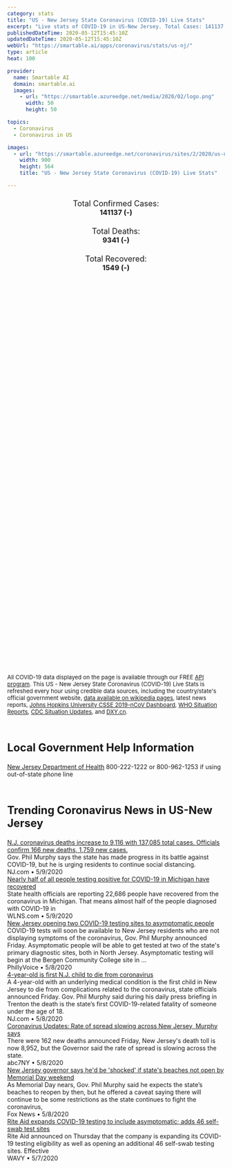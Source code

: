 ```yaml
---
category: stats
title: "US - New Jersey State Coronavirus (COVID-19) Live Stats"
excerpt: "Live stats of COVID-19 in US-New Jersey. Total Cases: 141137 (-), Deaths: 9341 (-), Recoveries: 1549(-)."
publishedDateTime: 2020-05-12T15:45:10Z
updatedDateTime: 2020-05-12T15:45:10Z
webUrl: "https://smartable.ai/apps/coronavirus/stats/us-nj/"
type: article
heat: 100

provider:
  name: Smartable AI
  domain: smartable.ai
  images:
    - url: "https://smartable.azureedge.net/media/2020/02/logo.png"
      width: 50
      height: 50

topics:
  - Coronavirus
  - Coronavirus in US

images:
  - url: "https://smartable.azureedge.net/coronavirus/sites/2/2020/us-nj.jpg"
    width: 900
    height: 564
    title: "US - New Jersey State Coronavirus (COVID-19) Live Stats"

---
```

<div class="total-stats" style="text-align: center;">
    <h3>
	    <div style="font-size: 18px; font-weight: 400;">Total Confirmed Cases:</div>
	    141137 (-)
    </h3>
    <h3>
	    <div style="font-size: 18px; font-weight: 400;">Total Deaths:</div>
	    9341 (-)
    </h3>
    <h3>
	    <div style="font-size: 18px; font-weight: 400;">Total Recovered:</div>
	    1549 (-)
    </h3>
</div>

<script type="text/javascript" src="https://www.gstatic.com/charts/loader.js"></script>

<div id="time_series_chart" style="width: 100%; height: 400px;"></div>
<script type="text/javascript">
  google.charts.load('current', {'packages':['corechart']});
  google.charts.setOnLoadCallback(drawChart);
  function drawChart() {
    var data = google.visualization.arrayToDataTable([
      ['Date', 'Total Cases', 'Total Deaths', 'Total Recovered'],
      ['1/22/2020', 0, 0, 0],['1/23/2020', 0, 0, 0],['1/24/2020', 0, 0, 0],['1/25/2020', 0, 0, 0],['1/26/2020', 0, 0, 0],['1/27/2020', 0, 0, 0],['1/28/2020', 0, 0, 0],['1/29/2020', 0, 0, 0],['1/30/2020', 0, 0, 0],['1/31/2020', 0, 0, 0],['2/1/2020', 0, 0, 0],['2/2/2020', 0, 0, 0],['2/3/2020', 0, 0, 0],['2/4/2020', 0, 0, 0],['2/5/2020', 0, 0, 0],['2/6/2020', 0, 0, 0],['2/7/2020', 0, 0, 0],['2/8/2020', 0, 0, 0],['2/9/2020', 0, 0, 0],['2/10/2020', 0, 0, 0],['2/11/2020', 0, 0, 0],['2/12/2020', 0, 0, 0],['2/13/2020', 0, 0, 0],['2/14/2020', 0, 0, 0],['2/15/2020', 0, 0, 0],['2/16/2020', 0, 0, 0],['2/17/2020', 0, 0, 0],['2/18/2020', 0, 0, 0],['2/19/2020', 0, 0, 0],['2/20/2020', 0, 0, 0],['2/21/2020', 0, 0, 0],['2/22/2020', 0, 0, 0],['2/23/2020', 0, 0, 0],['2/24/2020', 0, 0, 0],['2/25/2020', 0, 0, 0],['2/26/2020', 0, 0, 0],['2/27/2020', 0, 0, 0],['2/28/2020', 0, 0, 0],['2/29/2020', 0, 0, 0],['3/1/2020', 0, 0, 0],['3/2/2020', 0, 0, 0],['3/3/2020', 0, 0, 0],['3/4/2020', 0, 0, 0],['3/5/2020', 2, 0, 0],['3/6/2020', 2, 0, 0],['3/7/2020', 4, 0, 0],['3/8/2020', 5, 0, 0],['3/9/2020', 5, 0, 0],['3/10/2020', 15, 1, 0],['3/11/2020', 23, 1, 0],['3/12/2020', 31, 1, 0],['3/13/2020', 51, 1, 1],['3/14/2020', 71, 2, 1],['3/15/2020', 109, 2, 1],['3/16/2020', 179, 3, 1],['3/17/2020', 267, 3, 1],['3/18/2020', 425, 5, 1],['3/19/2020', 740, 9, 1],['3/20/2020', 890, 11, 1],['3/21/2020', 1327, 16, 1],['3/22/2020', 1914, 21, 1],['3/23/2020', 2844, 27, 1],['3/24/2020', 3675, 44, 1],['3/25/2020', 4407, 62, 1],['3/26/2020', 6876, 81, 1],['3/27/2020', 8825, 108, 1],['3/28/2020', 11124, 140, 1],['3/29/2020', 11666, 154, 1],['3/30/2020', 12789, 121, 12],['3/31/2020', 12789, 121, 12],['4/1/2020', 22255, 355, 12],['4/2/2020', 25590, 537, 12],['4/3/2020', 29895, 646, 12],['4/4/2020', 34124, 846, 12],['4/5/2020', 37505, 917, 12],['4/6/2020', 41090, 1003, 12],['4/7/2020', 44416, 1232, 12],['4/8/2020', 47437, 1504, 12],['4/9/2020', 51027, 1709, 12],['4/10/2020', 54588, 1932, 12],['4/11/2020', 58151, 2183, 12],['4/12/2020', 61850, 2350, 12],['4/13/2020', 64584, 2443, 12],['4/14/2020', 68824, 2805, 12],['4/15/2020', 71030, 3156, 12],['4/16/2020', 75317, 3518, 12],['4/17/2020', 78467, 3840, 12],['4/18/2020', 81599, 4249, 12],['4/19/2020', 85301, 4362, 12],['4/20/2020', 88806, 4520, 12],['4/21/2020', 92387, 4753, 12],['4/22/2020', 95914, 5150, 12],['4/23/2020', 100025, 5426, 12],['4/24/2020', 102083, 5642, 730],['4/25/2020', 105523, 5915, 1271],['4/26/2020', 109038, 5984, 1271],['4/27/2020', 111188, 6077, 1271],['4/28/2020', 113856, 6442, 1271],['4/29/2020', 116264, 6771, 1271],['4/30/2020', 118652, 7228, 1271],['5/1/2020', 121178, 7481, 1271],['5/2/2020', 123717, 7742, 1271],['5/3/2020', 127438, 7886, 1271],['5/4/2020', 129345, 7951, 1271],['5/5/2020', 131705, 8292, 1271],['5/6/2020', 133059, 8572, 1444],['5/7/2020', 135106, 8834, 1121],['5/8/2020', 137212, 8986, 1468],['5/9/2020', 138579, 9118, 1501],['5/10/2020', 140008, 9264, 1535],['5/11/2020', 141137, 9341, 1549],['5/12/2020', 141137, 9341, 1549],
    ]);
    var options = {
      curveType: 'none',
      chartArea: {'width': '80%', 'height': '80%'},
      legend: { position: 'top' },
      lineWidth: 5,
      colors: ['#f60109', '#444444', '#81B71F']
    };
    var chart = new google.visualization.LineChart(document.getElementById('time_series_chart'));
    chart.draw(data, options);
  }
</script>

<div id="geo_chart" style="width: 100%; height: 500px;"></div>
<script type="text/javascript">
  google.charts.load('current', {
    'packages':['geochart'],
    'mapsApiKey': 'AIzaSyDk1HhVhLaveyKrUhhHZ5YwzIpEcbdal6U'
  });
  google.charts.setOnLoadCallback(drawRegionsMap);
  function drawRegionsMap() {
    var data = google.visualization.arrayToDataTable([
      ['LATITUDE', 'LONGITUDE', 'DESCRIPTION', 'Total Cases', 'Total Deaths'],
      [39.564, -74.5961, "Atlantic", 1533, 77],[40.9263, -74.077, "Bergen", 17028, 1358],[40.0712, -74.8649, "Burlington", 3665, 200],[39.9259, -75.1196, "Camden", 4959, 227],[38.9765, -74.9516, "Cape May", 462, 32],[39.3265, -75.0306, "Cumberland", 1363, 40],[40.8428, -74.2014, "Essex", 15727, 1431],[39.7458, -75.3117, "Gloucester", 1690, 83],[40.7453, -74.0535, "Hudson", 17801, 996],[40.6159, -74.772, "Hunterdon", 723, 46],[40.2236, -74.7641, "Mercer", 5393, 340],[40.5726, -74.4927, "Middlesex", 14036, 794],[40.2589, -74.124, "Monmouth", 6988, 445],[40.7966, -74.4772, "Morris", 5876, 518],[40.0384, -74.1678, "Ocean", 7569, 547],[40.8568, -74.1285, "Passaic", 14645, 747],[39.6503, -75.3251, "Salem", 411, 18],[40.5361, -74.5745, "Somerset", 4093, 335],[41.1874, -74.5015, "Sussex", 1033, 128],[40.6976, -74.2632, "Union", 14164, 875],[40.6774, -75.1558, "Warren", 1047, 104],
    ]);
    var options = {
      backgroundColor: {fill:'transparent',stroke:'#FFF' ,strokeWidth:0 }, 
      displayMode: 'markers',
      region: 'US-NJ', 
      resolution: 'metros',
      colorAxis: {colors: ['#F27D81', '#f60109']},
      sizeAxis: {minSize:3,  maxSize:12},
    };
    var chart = new google.visualization.GeoChart(document.getElementById('geo_chart'));
    chart.draw(data, options);
  };
</script>

<div id="geo_table"></div>
<script type="text/javascript">
  google.charts.load('current', {'packages':['table']});
  google.charts.setOnLoadCallback(drawTable);
  function drawTable() {
    var data = new google.visualization.DataTable();
    data.addColumn('string', 'Location');
    data.addColumn('number', 'Total Cases');
    data.addColumn('number', 'New Cases');
    data.addColumn('number', 'Active Cases');
    data.addColumn('number', 'Total Deaths');
    data.addColumn('number', 'New Deaths');
    data.addColumn('number', 'Total Recovered');
    data.addRows([
      [{v:"Atlantic", f:"Atlantic"}, 1533, 0, 1385, 77, 0, 71],[{v:"Bergen", f:"Bergen"}, 17028, 0, 15670, 1358, 0, 0],[{v:"Burlington", f:"Burlington"}, 3665, 0, 3465, 200, 0, 0],[{v:"Camden", f:"Camden"}, 4959, 0, 4732, 227, 0, 0],[{v:"Cape May", f:"Cape May"}, 462, 0, 385, 32, 0, 45],[{v:"Cumberland", f:"Cumberland"}, 1363, 0, 1323, 40, 0, 0],[{v:"Essex", f:"Essex"}, 15727, 0, 14236, 1431, 0, 60],[{v:"Gloucester", f:"Gloucester"}, 1690, 0, 1607, 83, 0, 0],[{v:"Hudson", f:"Hudson"}, 17801, 0, 16491, 996, 0, 314],[{v:"Hunterdon", f:"Hunterdon"}, 723, 0, 677, 46, 0, 0],[{v:"Mercer", f:"Mercer"}, 5393, 0, 5041, 340, 0, 12],[{v:"Middlesex", f:"Middlesex"}, 14036, 0, 13242, 794, 0, 0],[{v:"Monmouth", f:"Monmouth"}, 6988, 0, 6543, 445, 0, 0],[{v:"Morris", f:"Morris"}, 5876, 0, 5357, 518, 0, 1],[{v:"Ocean", f:"Ocean"}, 7569, 0, 7022, 547, 0, 0],[{v:"Passaic", f:"Passaic"}, 14645, 0, 13898, 747, 0, 0],[{v:"Salem", f:"Salem"}, 411, 0, 393, 18, 0, 0],[{v:"Somerset", f:"Somerset"}, 4093, 0, 3758, 335, 0, 0],[{v:"Sussex", f:"Sussex"}, 1033, 0, 905, 128, 0, 0],[{v:"Union", f:"Union"}, 14164, 0, 13138, 875, 0, 151],[{v:"Warren", f:"Warren"}, 1047, 0, 867, 104, 0, 76],
    ]);
    data.setProperty(0, 0, 'style', 'min-width:100px');
    var table = new google.visualization.Table(document.getElementById('geo_table'));
    table.draw(data, {allowHtml: true, sortColumn: 2, sortAscending: false, width: '660px', height: '100%'});
  }
</script>

<span style="font-size: 13px">All COVID-19 data displayed on the page is available through our FREE <a href="https://developer.smartable.ai">API program</a>. This US - New Jersey State Coronavirus (COVID-19) Live Stats is refreshed every hour using credible data sources, including the country/state's official government website, <a href="https://en.wikipedia.org/wiki/2019%E2%80%9320_coronavirus_pandemic" target="_blank">data available on wikipedia pages</a>, latest news reports, <a href="https://systems.jhu.edu/research/public-health/ncov/" target="_blank">Johns Hopkins University CSSE 2019-nCoV Dashboard</a>, <a href="https://www.who.int/emergencies/diseases/novel-coronavirus-2019/situation-reports" target="_blank">WHO Situation Reports</a>, <a href="https://www.cdc.gov/coronavirus/2019-ncov/index.html" target="_blank">CDC Situation Updates</a>, and <a href="https://ncov.dxy.cn/ncovh5/view/pneumonia" target="_blank">DXY.cn</a>.</span>

<h2 id="news" class="center" style="margin-top: 60px; font-size: 25px;">Local Government Help Information</h2>
<div class="info center">
<a href="https://www.nj.gov/health/cd/topics/ncov.shtml" target="_blank">New Jersey Department of Health</a> 800-222-1222 or 800-962-1253 if using out-of-state phone line
</div>
<h2 id="news" class="center" style="margin-top: 60px; font-size: 25px;">Trending Coronavirus News in US-New Jersey</h2>
<div class="row">
<div class="col-md-6 col-sm-12">
  <div class="content-card">
	<a href="https://www.cnn.com/world/live-news/coronavirus-pandemic-04-08-20/h_0b3788a135274918c98f841ea0af63a6"><div class="card-image" style="background-image: url(https://cdn.cnn.com/cnnnext/dam/assets/200308142028-01-coronavirus-microscope-image-super-tease.jpg)"></div></a>
	<div class="content">
		<div class="card-title"><a href="https://www.cnn.com/world/live-news/coronavirus-pandemic-04-08-20/h_0b3788a135274918c98f841ea0af63a6">N.J. coronavirus deaths increase to 9,116 with 137,085 total cases. Officials confirm 166 new deaths, 1,759 new cases.</a></div>
		<div class="card-excerpt">Gov. Phil Murphy says the state has made progress in its battle against COVID-19, but he is urging residents to continue social distancing.</div>
		<div class="card-meta">
			<span class="card-provider">NJ.com</span> • <span class="card-date">5/9/2020</span>
		</div>
	</div>
  </div>
</div>
<div class="col-md-6 col-sm-12">
  <div class="content-card">
	<a href="https://www.cnn.com/us/live-news/us-coronavirus-update-05-06-20/h_5e2b4ed860c7a50f0b1145d228cdf287"><div class="card-image" style="background-image: url(https://cdn.cnn.com/cnnnext/dam/assets/200213175739-03-coronavirus-0213-super-tease.jpg)"></div></a>
	<div class="content">
		<div class="card-title"><a href="https://www.cnn.com/us/live-news/us-coronavirus-update-05-06-20/h_5e2b4ed860c7a50f0b1145d228cdf287">Nearly half of all people testing positive for COVID-19 in Michigan have recovered</a></div>
		<div class="card-excerpt">State health officials are reporting 22,686 people have recovered from the coronavirus in Michigan. That means almost half of the people diagnosed with COVID-19 in</div>
		<div class="card-meta">
			<span class="card-provider">WLNS.com</span> • <span class="card-date">5/9/2020</span>
		</div>
	</div>
  </div>
</div>
<div class="col-md-6 col-sm-12">
  <div class="content-card">
	<a href="https://www.cnn.com/us/live-news/us-coronavirus-update-05-08-20/h_17912c7f85f806b2b31619125f0af2e0"><div class="card-image" style="background-image: url(https://cdn.cnn.com/cnnnext/dam/assets/200213175739-03-coronavirus-0213-super-tease.jpg)"></div></a>
	<div class="content">
		<div class="card-title"><a href="https://www.cnn.com/us/live-news/us-coronavirus-update-05-08-20/h_17912c7f85f806b2b31619125f0af2e0">New Jersey opening two COVID-19 testing sites to asymptomatic people</a></div>
		<div class="card-excerpt">COVID-19 tests will soon be available to New Jersey residents who are not displaying symptoms of the coronavirus, Gov. Phil Murphy announced Friday. Asymptomatic people will be able to get tested at two of the state's primary diagnostic sites, both in North Jersey. Asymptomatic testing will begin at the Bergen Community College site in ...</div>
		<div class="card-meta">
			<span class="card-provider">PhillyVoice</span> • <span class="card-date">5/8/2020</span>
		</div>
	</div>
  </div>
</div>
<div class="col-md-6 col-sm-12">
  <div class="content-card">
	<a href="https://www.nj.com/coronavirus/2020/05/1st-nj-child-4-years-old-dies-from-coronavirus.html"><div class="card-image" style="background-image: url(https://arc-anglerfish-arc2-prod-advancelocal.s3.amazonaws.com/public/W7NYEKFAIBC63CFJIA4GYEUTRI.jpg)"></div></a>
	<div class="content">
		<div class="card-title"><a href="https://www.nj.com/coronavirus/2020/05/1st-nj-child-4-years-old-dies-from-coronavirus.html">4-year-old is first N.J. child to die from coronavirus</a></div>
		<div class="card-excerpt">A 4-year-old with an underlying medical condition is the first child in New Jersey to die from complications related to the coronavirus, state officials announced Friday. Gov. Phil Murphy said during his daily press briefing in Trenton the death is the state’s first COVID-19-related fatality of someone under the age of 18.</div>
		<div class="card-meta">
			<span class="card-provider">NJ.com</span> • <span class="card-date">5/8/2020</span>
		</div>
	</div>
  </div>
</div>
<div class="col-md-6 col-sm-12">
  <div class="content-card">
	<a href="https://www.cnn.com/us/live-news/us-coronavirus-update-04-27-20/h_5ee987ae11758f7371aef7fabe00eea1"><div class="card-image" style="background-image: url(https://cdn.cnn.com/cnnnext/dam/assets/200213175739-03-coronavirus-0213-super-tease.jpg)"></div></a>
	<div class="content">
		<div class="card-title"><a href="https://www.cnn.com/us/live-news/us-coronavirus-update-04-27-20/h_5ee987ae11758f7371aef7fabe00eea1">Coronavirus Updates: Rate of spread slowing across New Jersey, Murphy says</a></div>
		<div class="card-excerpt">There were 162 new deaths announced Friday, New Jersey's death toll is now 8,952, but the Governor said the rate of spread is slowing across the state.</div>
		<div class="card-meta">
			<span class="card-provider">abc7NY</span> • <span class="card-date">5/8/2020</span>
		</div>
	</div>
  </div>
</div>
<div class="col-md-6 col-sm-12">
  <div class="content-card">
	<a href="https://www.foxnews.com/politics/new-jersey-governor-says-hed-be-shocked-if-states-beaches-not-open-by-memorial-day-weekend"><div class="card-image" style="background-image: url(https://a57.foxnews.com/static.foxnews.com/foxnews.com/content/uploads/2020/05/640/320/philmurphy-cropped-1244am.jpg?ve=1&tl=1)"></div></a>
	<div class="content">
		<div class="card-title"><a href="https://www.foxnews.com/politics/new-jersey-governor-says-hed-be-shocked-if-states-beaches-not-open-by-memorial-day-weekend">New Jersey governor says he'd be 'shocked' if state's beaches not open by Memorial Day weekend</a></div>
		<div class="card-excerpt">As Memorial Day nears,  Gov. Phil Murphy said he expects the state’s beaches to reopen by then, but he offered a caveat saying there will continue to be some restrictions as the state continues to fight the coronavirus,</div>
		<div class="card-meta">
			<span class="card-provider">Fox News</span> • <span class="card-date">5/8/2020</span>
		</div>
	</div>
  </div>
</div>
<div class="col-md-6 col-sm-12">
  <div class="content-card">
	<a href="https://www.cnn.com/us/live-news/us-coronavirus-update-05-08-20/h_17912c7f85f806b2b31619125f0af2e0"><div class="card-image" style="background-image: url(https://cdn.cnn.com/cnnnext/dam/assets/200213175739-03-coronavirus-0213-super-tease.jpg)"></div></a>
	<div class="content">
		<div class="card-title"><a href="https://www.cnn.com/us/live-news/us-coronavirus-update-05-08-20/h_17912c7f85f806b2b31619125f0af2e0">Rite Aid expands COVID-19 testing to include asymptomatic; adds 46 self-swab test sites</a></div>
		<div class="card-excerpt">Rite Aid announced on Thursday that the company is expanding its COVID-19 testing eligibility as well as opening an additional 46 self-swab testing sites. Effective</div>
		<div class="card-meta">
			<span class="card-provider">WAVY</span> • <span class="card-date">5/7/2020</span>
		</div>
	</div>
  </div>
</div>

</div>

